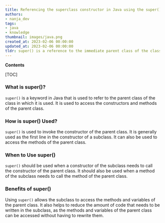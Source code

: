 ```yaml
---
title: Referencing the superclass constructor in Java using the super() keyword
authors:
- nanja_dev
tags:
- java
- knowledge
thumbnail: images/java.png
created_at: 2023-02-06 00:00:00
updated_at: 2023-02-06 00:00:00
tldr: super() is a reference to the immediate parent class of the class in which it is used, and is used to access the parent class`s methods and constructors.
---
```


**Contents**

[TOC]

### What is super()? 
`super()` is a keyword in Java that is used to refer to the parent class of the class in which it is used. It is used to access the constructors and methods of the parent class.

### How is super() Used?
`super()` is used to invoke the constructor of the parent class. It is generally used as the first line in the constructor of a subclass. It can also be used to access the methods of the parent class.

### When to Use super()
`super()` should be used when a constructor of the subclass needs to call the constructor of the parent class. It should also be used when a method of the subclass needs to call the method of the parent class.

### Benefits of super()
Using `super()` allows the subclass to access the methods and variables of the parent class. It also helps to reduce the amount of code that needs to be written in the subclass, as the methods and variables of the parent class can be accessed without having to rewrite them.
